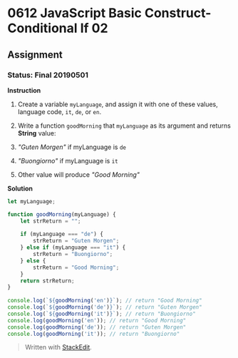# 0612 JavaScript Basic Construct- Conditional If 02
## Assignment
### Status: Final 20190501

**Instruction**
 1. Create a variable `myLanguage`, and assign it with one of these values, language code, `it`, `de`, or `en`.
 2. Write a function `goodMorning` that `myLanguage` as its argument and returns **String** value:
 
  1. *"Guten Morgen"* if myLanguage is `de`
  2. *"Buongiorno"* if myLanguage is `it`
  3. Other value will produce *"Good Morning"*

**Solution**
```JavaScript
let myLanguage;

function goodMorning(myLanguage) {
	let strReturn = "";
	
	if (myLanguage === "de") {
		strReturn = "Guten Morgen";
	} else if (myLanguage === "it") {
		strReturn = "Buongiorno";
	} else {
		strReturn = "Good Morning";
	}
	return strReturn;
}
 
console.log(`${goodMorning('en')}`); // return "Good Morning"
console.log(`${goodMorning('de')}`); // return "Guten Morgen"
console.log(`${goodMorning('it')}`); // return "Buongiorno"
console.log(goodMorning('en')); // return "Good Morning"
console.log(goodMorning('de')); // return "Guten Morgen"
console.log(goodMorning('it')); // return "Buongiorno"
```

> Written with [StackEdit](https://stackedit.io/).